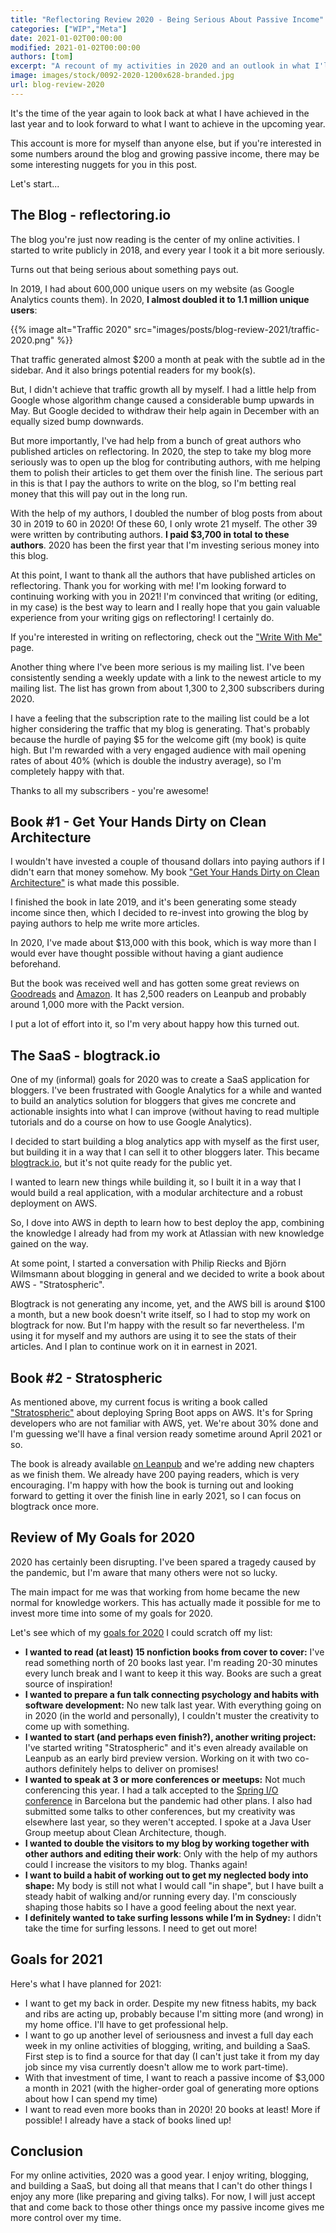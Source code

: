 ```yaml
---
title: "Reflectoring Review 2020 - Being Serious About Passive Income"
categories: ["WIP","Meta"]
date: 2021-01-02T00:00:00
modified: 2021-01-02T00:00:00
authors: [tom]
excerpt: "A recount of my activities in 2020 and an outlook in what I'll be focusing on in 2021."
image: images/stock/0092-2020-1200x628-branded.jpg
url: blog-review-2020
---
```


It's the time of the year again to look back at what I have achieved in the last year and to look forward to what I want to achieve in the upcoming year. 

This account is more for myself than anyone else, but if you're interested in some numbers around the blog and growing passive income, there may be some interesting nuggets for you in this post.

Let's start...

## The Blog - reflectoring.io

The blog you're just now reading is the center of my online activities. I started to write publicly in 2018, and every year I took it a bit more seriously. 

Turns out that being serious about something pays out.

In 2019, I had about 600,000 unique users on my website (as Google Analytics counts them). In 2020, **I almost doubled it to 1.1 million unique users**:

{{% image alt="Traffic 2020" src="images/posts/blog-review-2021/traffic-2020.png" %}}

That traffic generated almost $200 a month at peak with the subtle ad in the sidebar. And it also brings potential readers for my book(s).

But, I didn't achieve that traffic growth all by myself. I had a little help from Google whose algorithm change caused a considerable bump upwards in May. But Google decided to withdraw their help again in December with an equally sized bump downwards. 

But more importantly, I've had help from a bunch of great authors who published articles on reflectoring. In 2020, the step to take my blog more seriously was to open up the blog for contributing authors, with me helping them to polish their articles to get them over the finish line. The serious part in this is that I pay the authors to write on the blog, so I'm betting real money that this will pay out in the long run.

With the help of my authors, I doubled the number of blog posts from about 30 in 2019 to 60 in 2020! Of these 60, I only wrote 21 myself. The other 39 were written by contributing authors. **I paid $3,700 in total to these authors**. 2020 has been the first year that I'm investing serious money into this blog.

At this point, I want to thank all the authors that have published articles on reflectoring. Thank you for working with me! I'm looking forward to continuing working with you in 2021! I'm convinced that writing (or editing, in my case) is the best way to learn and I really hope that you gain valuable experience from your writing gigs on reflectoring! I certainly do.

If you're interested in writing on reflectoring, check out the ["Write With Me"](/contribute/) page.

Another thing where I've been more serious is my mailing list. I've been consistently sending a weekly update with a link to the newest article to my mailing list. The list has grown from about 1,300 to 2,300 subscribers during 2020.

I have a feeling that the subscription rate to the mailing list could be a lot higher considering the traffic that my blog is generating. That's probably because the hurdle of paying $5 for the welcome gift (my book) is quite high. But I'm rewarded with a very engaged audience with mail opening rates of about 40% (which is double the industry average), so I'm completely happy with that.

Thanks to all my subscribers - you're awesome!

## Book #1 - Get Your Hands Dirty on Clean Architecture

I wouldn't have invested a couple of thousand dollars into paying authors if I didn't earn that money somehow. My book ["Get Your Hands Dirty on Clean Architecture"](/book/) is what made this possible.

I finished the book in late 2019, and it's been generating some steady income since then, which I decided to re-invest into growing the blog by paying authors to help me write more articles. 

In 2020, I've made about $13,000 with this book, which is way more than I would ever have thought possible without having a giant audience beforehand. 

But the book was received well and has gotten some great reviews on [Goodreads](https://www.goodreads.com/book/show/49238827-get-your-hands-dirty-on-clean-architecture) and [Amazon](https://www.amazon.com/gp/product/1839211962/ref=as_li_tl?ie=UTF8&camp=1789&creative=9325&creativeASIN=1839211962&linkCode=as2&tag=reflectorin0c-20&linkId=559e54b6599c4213252259df28d1d3e3). It has 2,500 readers on Leanpub and probably around 1,000 more with the Packt version.

I put a lot of effort into it, so I'm very about happy how this turned out.

## The SaaS - blogtrack.io

One of my (informal) goals for 2020 was to create a SaaS application for bloggers. I've been frustrated with Google Analytics for a while and wanted to build an analytics solution for bloggers that gives me concrete and actionable insights into what I can improve (without having to read multiple tutorials and do a course on how to use Google Analytics).

I decided to start building a blog analytics app with myself as the first user, but building it in a way that I can sell it to other bloggers later. This became [blogtrack.io](https://blogtrack.io), but it's not quite ready for the public yet.

I wanted to learn new things while building it, so I built it in a way that I would build a real application, with a modular architecture and a robust deployment on AWS. 

So, I dove into AWS in depth to learn how to best deploy the app, combining the knowledge I already had from my work at Atlassian with new knowledge gained on the way.

At some point, I started a conversation with Philip Riecks and Björn Wilmsmann about blogging in general and we decided to write a book about AWS - "Stratospheric". 

Blogtrack is not generating any income, yet, and the AWS bill is around $100 a month, but a new book doesn't write itself, so I had to stop my work on blogtrack for now. But I'm happy with the result so far nevertheless. I'm using it for myself and my authors are using it to see the stats of their articles. And I plan to continue work on it in earnest in 2021.

## Book #2 - Stratospheric

As mentioned above, my current focus is writing a book called ["Stratospheric"](https://stratospheric.dev) about deploying Spring Boot apps on AWS. It's for Spring developers who are not familiar with AWS, yet. We're about 30% done and I'm guessing we'll have a final version ready sometime around April 2021 or so.

The book is already available [on Leanpub](https://leanpub.com/stratospheric) and we're adding new chapters as we finish them. We already have 200 paying readers, which is very encouraging. I'm happy with how the book is turning out and looking forward to getting it over the finish line in early 2021, so I can focus on blogtrack once more.  

## Review of My Goals for 2020

2020 has certainly been disrupting. I've been spared a tragedy caused by the pandemic, but I'm aware that many others were not so lucky.

The main impact for me was that working from home became the new normal for knowledge workers. This has actually made it possible for me to invest more time into some of my goals for 2020.

Let's see which of my [goals for 2020](/review-2019/#plans-for-2020) I could scratch off my list:

* <i class="fa fa-check" style="color:green" title="check"></i> **I wanted to read (at least) 15 nonfiction books from cover to cover:** I've read something north of 20 books last year. I'm reading 20-30 minutes every lunch break and I want to keep it this way. Books are such a great source of inspiration!
* <i class="fa fa-times" style="color:red" title="check"></i> **I wanted to prepare a fun talk connecting psychology and habits with software development:** No new talk last year. With everything going on in 2020 (in the world and personally), I couldn't muster the creativity to come up with something.
* <i class="fa fa-check" style="color:green" title="check"></i> **I wanted to start (and perhaps even finish?), another writing project:** I've started writing "Stratospheric" and it's even already available on Leanpub as an early bird preview version. Working on it with two co-authors definitely helps to deliver on promises!
* <i class="fa fa-times" style="color:red" title="check"></i> **I wanted to speak at 3 or more conferences or meetups:** Not much conferencing this year. I had a talk accepted to the [Spring I/O conference](https://2020.springio.net/) in Barcelona but the pandemic had other plans. I also had submitted some talks to other conferences, but my creativity was elsewhere last year, so they weren't accepted. I spoke at a Java User Group meetup about Clean Architecture, though.
* <i class="fa fa-check" style="color:green" title="check"></i> **I wanted to double the visitors to my blog by working together with other authors and editing their work**: Only with the help of my authors could I increase the visitors to my blog. Thanks again!
* <i class="fa fa-check" style="color:green" title="check"></i> **I want to build a habit of working out to get my neglected body into shape:** My body is still not what I would call "in shape", but I have built a steady habit of walking and/or running every day. I'm consciously shaping those habits so I have a good feeling about the next year. 
* <i class="fa fa-times" style="color:red" title="check"></i> **I definitely wanted to take surfing lessons while I’m in Sydney:** I didn't take the time for surfing lessons. I need to get out more!

## Goals for 2021

Here's what I have planned for 2021:

* I want to get my back in order. Despite my new fitness habits, my back and ribs are acting up, probably because I'm sitting more (and wrong) in my home office. I'll have to get professional help.
* I want to go up another level of seriousness and invest a full day each week in my online activities of blogging, writing, and building a SaaS. First step is to find a source for that day (I can't just take it from my day job since my visa currently doesn't allow me to work part-time).
* With that investment of time, I want to reach a passive income of $3,000 a month in 2021 (with the higher-order goal of generating more options about how I can spend my time)
* I want to read even more books than in 2020! 20 books at least! More if possible! I already have a stack of books lined up!

## Conclusion

For my online activities, 2020 was a good year. I enjoy writing, blogging, and building a SaaS, but doing all that means that I can't do other things I enjoy any more (like preparing and giving talks). For now, I will just accept that and come back to those other things once my passive income gives me more control over my time.


